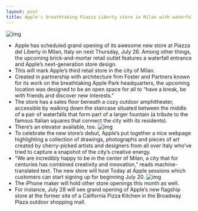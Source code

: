 ```yaml
---
layout: post
title: Apple's breathtaking Piazza Liberty store in Milan with waterfall entrance to open July 26
---
```

![img](http://media.idownloadblog.com/wp-content/uploads/2017/05/Apple-Piazza-Liberty-image-002.jpg)
* Apple has scheduled grand opening of its awesome new store at Piazza del Liberty in Milan, Italy on next Thursday, July 26. Among other things, the upcoming brick-and-mortar retail outlet features a waterfall entrance and Apple’s next-generation store design.
* This will mark Apple’s third retail store in the city of Milan.
* Created in partnership with architecture firm Foster and Partners known for its work on the breathtaking Apple Park headquarters, the upcoming location was designed to be an open space for all to “have a break, be with friends and discover new interests.”
* The store has a sales floor beneath a cozy outdoor amphitheater, accessible by walking down the staircase situated between the middle of a pair of waterfalls that form part of a larger fountain (a tribute to the famous Italian squares that connect the city with its residents).
* There’s an elevator available, too.
![img](http://media.idownloadblog.com/wp-content/uploads/2017/05/Apple-Piazza-Liberty-image-003.jpg)
* To celebrate the new store’s debut, Apple’s put together a nice webpage highlighting a collection of drawings, photographs and pieces of art created by cherry-picked artists and designers from all over Italy who’ve tried to capture a snapshot of the city’s creative energy.
* “We are incredibly happy to be in the center of Milan, a city that for centuries has combined creativity and innovation,” reads machine-translated text. The new store will host Today at Apple sessions which customers can start signing up for beginning July 20.
![img](http://media.idownloadblog.com/wp-content/uploads/2017/05/Apple-Piazza-Liberty-image-001.jpg)
* The iPhone maker will hold other store openings this month as well.
* For instance, July 28 will see grand opening of Apple’s new flagship store at the former site of a California Pizza Kitchen in the Broadway Plaza outdoor shopping mall.

